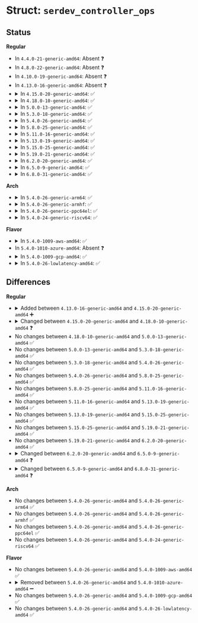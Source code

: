 # Struct: <code>serdev_controller_ops</code>

## Status
<b>Regular</b>
<ul>
<li>
In <code>4.4.0-21-generic-amd64</code>: Absent ❓
</li>
<li>
In <code>4.8.0-22-generic-amd64</code>: Absent ❓
</li>
<li>
In <code>4.10.0-19-generic-amd64</code>: Absent ❓
</li>
<li>
In <code>4.13.0-16-generic-amd64</code>: Absent ❓
</li>
<li>
<details>
<summary>In <code>4.15.0-20-generic-amd64</code>: ✅</summary>

```c
struct serdev_controller_ops {
    int (*)(struct serdev_controller *, const unsigned char *, size_t) write_buf;
    void (*)(struct serdev_controller *) write_flush;
    int (*)(struct serdev_controller *) write_room;
    int (*)(struct serdev_controller *) open;
    void (*)(struct serdev_controller *) close;
    void (*)(struct serdev_controller *, bool) set_flow_control;
    unsigned int (*)(struct serdev_controller *, unsigned int) set_baudrate;
    void (*)(struct serdev_controller *, long int) wait_until_sent;
    int (*)(struct serdev_controller *) get_tiocm;
    int (*)(struct serdev_controller *, unsigned int, unsigned int) set_tiocm;
}
```
</details>
</li>
<li>
<details>
<summary>In <code>4.18.0-10-generic-amd64</code>: ✅</summary>

```c
struct serdev_controller_ops {
    int (*)(struct serdev_controller *, const unsigned char *, size_t) write_buf;
    void (*)(struct serdev_controller *) write_flush;
    int (*)(struct serdev_controller *) write_room;
    int (*)(struct serdev_controller *) open;
    void (*)(struct serdev_controller *) close;
    void (*)(struct serdev_controller *, bool) set_flow_control;
    int (*)(struct serdev_controller *, enum serdev_parity) set_parity;
    unsigned int (*)(struct serdev_controller *, unsigned int) set_baudrate;
    void (*)(struct serdev_controller *, long int) wait_until_sent;
    int (*)(struct serdev_controller *) get_tiocm;
    int (*)(struct serdev_controller *, unsigned int, unsigned int) set_tiocm;
}
```
</details>
</li>
<li>
<details>
<summary>In <code>5.0.0-13-generic-amd64</code>: ✅</summary>

```c
struct serdev_controller_ops {
    int (*)(struct serdev_controller *, const unsigned char *, size_t) write_buf;
    void (*)(struct serdev_controller *) write_flush;
    int (*)(struct serdev_controller *) write_room;
    int (*)(struct serdev_controller *) open;
    void (*)(struct serdev_controller *) close;
    void (*)(struct serdev_controller *, bool) set_flow_control;
    int (*)(struct serdev_controller *, enum serdev_parity) set_parity;
    unsigned int (*)(struct serdev_controller *, unsigned int) set_baudrate;
    void (*)(struct serdev_controller *, long int) wait_until_sent;
    int (*)(struct serdev_controller *) get_tiocm;
    int (*)(struct serdev_controller *, unsigned int, unsigned int) set_tiocm;
}
```
</details>
</li>
<li>
<details>
<summary>In <code>5.3.0-18-generic-amd64</code>: ✅</summary>

```c
struct serdev_controller_ops {
    int (*)(struct serdev_controller *, const unsigned char *, size_t) write_buf;
    void (*)(struct serdev_controller *) write_flush;
    int (*)(struct serdev_controller *) write_room;
    int (*)(struct serdev_controller *) open;
    void (*)(struct serdev_controller *) close;
    void (*)(struct serdev_controller *, bool) set_flow_control;
    int (*)(struct serdev_controller *, enum serdev_parity) set_parity;
    unsigned int (*)(struct serdev_controller *, unsigned int) set_baudrate;
    void (*)(struct serdev_controller *, long int) wait_until_sent;
    int (*)(struct serdev_controller *) get_tiocm;
    int (*)(struct serdev_controller *, unsigned int, unsigned int) set_tiocm;
}
```
</details>
</li>
<li>
<details>
<summary>In <code>5.4.0-26-generic-amd64</code>: ✅</summary>

```c
struct serdev_controller_ops {
    int (*)(struct serdev_controller *, const unsigned char *, size_t) write_buf;
    void (*)(struct serdev_controller *) write_flush;
    int (*)(struct serdev_controller *) write_room;
    int (*)(struct serdev_controller *) open;
    void (*)(struct serdev_controller *) close;
    void (*)(struct serdev_controller *, bool) set_flow_control;
    int (*)(struct serdev_controller *, enum serdev_parity) set_parity;
    unsigned int (*)(struct serdev_controller *, unsigned int) set_baudrate;
    void (*)(struct serdev_controller *, long int) wait_until_sent;
    int (*)(struct serdev_controller *) get_tiocm;
    int (*)(struct serdev_controller *, unsigned int, unsigned int) set_tiocm;
}
```
</details>
</li>
<li>
<details>
<summary>In <code>5.8.0-25-generic-amd64</code>: ✅</summary>

```c
struct serdev_controller_ops {
    int (*)(struct serdev_controller *, const unsigned char *, size_t) write_buf;
    void (*)(struct serdev_controller *) write_flush;
    int (*)(struct serdev_controller *) write_room;
    int (*)(struct serdev_controller *) open;
    void (*)(struct serdev_controller *) close;
    void (*)(struct serdev_controller *, bool) set_flow_control;
    int (*)(struct serdev_controller *, enum serdev_parity) set_parity;
    unsigned int (*)(struct serdev_controller *, unsigned int) set_baudrate;
    void (*)(struct serdev_controller *, long int) wait_until_sent;
    int (*)(struct serdev_controller *) get_tiocm;
    int (*)(struct serdev_controller *, unsigned int, unsigned int) set_tiocm;
}
```
</details>
</li>
<li>
<details>
<summary>In <code>5.11.0-16-generic-amd64</code>: ✅</summary>

```c
struct serdev_controller_ops {
    int (*)(struct serdev_controller *, const unsigned char *, size_t) write_buf;
    void (*)(struct serdev_controller *) write_flush;
    int (*)(struct serdev_controller *) write_room;
    int (*)(struct serdev_controller *) open;
    void (*)(struct serdev_controller *) close;
    void (*)(struct serdev_controller *, bool) set_flow_control;
    int (*)(struct serdev_controller *, enum serdev_parity) set_parity;
    unsigned int (*)(struct serdev_controller *, unsigned int) set_baudrate;
    void (*)(struct serdev_controller *, long int) wait_until_sent;
    int (*)(struct serdev_controller *) get_tiocm;
    int (*)(struct serdev_controller *, unsigned int, unsigned int) set_tiocm;
}
```
</details>
</li>
<li>
<details>
<summary>In <code>5.13.0-19-generic-amd64</code>: ✅</summary>

```c
struct serdev_controller_ops {
    int (*)(struct serdev_controller *, const unsigned char *, size_t) write_buf;
    void (*)(struct serdev_controller *) write_flush;
    int (*)(struct serdev_controller *) write_room;
    int (*)(struct serdev_controller *) open;
    void (*)(struct serdev_controller *) close;
    void (*)(struct serdev_controller *, bool) set_flow_control;
    int (*)(struct serdev_controller *, enum serdev_parity) set_parity;
    unsigned int (*)(struct serdev_controller *, unsigned int) set_baudrate;
    void (*)(struct serdev_controller *, long int) wait_until_sent;
    int (*)(struct serdev_controller *) get_tiocm;
    int (*)(struct serdev_controller *, unsigned int, unsigned int) set_tiocm;
}
```
</details>
</li>
<li>
<details>
<summary>In <code>5.15.0-25-generic-amd64</code>: ✅</summary>

```c
struct serdev_controller_ops {
    int (*)(struct serdev_controller *, const unsigned char *, size_t) write_buf;
    void (*)(struct serdev_controller *) write_flush;
    int (*)(struct serdev_controller *) write_room;
    int (*)(struct serdev_controller *) open;
    void (*)(struct serdev_controller *) close;
    void (*)(struct serdev_controller *, bool) set_flow_control;
    int (*)(struct serdev_controller *, enum serdev_parity) set_parity;
    unsigned int (*)(struct serdev_controller *, unsigned int) set_baudrate;
    void (*)(struct serdev_controller *, long int) wait_until_sent;
    int (*)(struct serdev_controller *) get_tiocm;
    int (*)(struct serdev_controller *, unsigned int, unsigned int) set_tiocm;
}
```
</details>
</li>
<li>
<details>
<summary>In <code>5.19.0-21-generic-amd64</code>: ✅</summary>

```c
struct serdev_controller_ops {
    int (*)(struct serdev_controller *, const unsigned char *, size_t) write_buf;
    void (*)(struct serdev_controller *) write_flush;
    int (*)(struct serdev_controller *) write_room;
    int (*)(struct serdev_controller *) open;
    void (*)(struct serdev_controller *) close;
    void (*)(struct serdev_controller *, bool) set_flow_control;
    int (*)(struct serdev_controller *, enum serdev_parity) set_parity;
    unsigned int (*)(struct serdev_controller *, unsigned int) set_baudrate;
    void (*)(struct serdev_controller *, long int) wait_until_sent;
    int (*)(struct serdev_controller *) get_tiocm;
    int (*)(struct serdev_controller *, unsigned int, unsigned int) set_tiocm;
}
```
</details>
</li>
<li>
<details>
<summary>In <code>6.2.0-20-generic-amd64</code>: ✅</summary>

```c
struct serdev_controller_ops {
    int (*)(struct serdev_controller *, const unsigned char *, size_t) write_buf;
    void (*)(struct serdev_controller *) write_flush;
    int (*)(struct serdev_controller *) write_room;
    int (*)(struct serdev_controller *) open;
    void (*)(struct serdev_controller *) close;
    void (*)(struct serdev_controller *, bool) set_flow_control;
    int (*)(struct serdev_controller *, enum serdev_parity) set_parity;
    unsigned int (*)(struct serdev_controller *, unsigned int) set_baudrate;
    void (*)(struct serdev_controller *, long int) wait_until_sent;
    int (*)(struct serdev_controller *) get_tiocm;
    int (*)(struct serdev_controller *, unsigned int, unsigned int) set_tiocm;
}
```
</details>
</li>
<li>
<details>
<summary>In <code>6.5.0-9-generic-amd64</code>: ✅</summary>

```c
struct serdev_controller_ops {
    int (*)(struct serdev_controller *, const unsigned char *, size_t) write_buf;
    void (*)(struct serdev_controller *) write_flush;
    int (*)(struct serdev_controller *) write_room;
    int (*)(struct serdev_controller *) open;
    void (*)(struct serdev_controller *) close;
    void (*)(struct serdev_controller *, bool) set_flow_control;
    int (*)(struct serdev_controller *, enum serdev_parity) set_parity;
    unsigned int (*)(struct serdev_controller *, unsigned int) set_baudrate;
    void (*)(struct serdev_controller *, long int) wait_until_sent;
    int (*)(struct serdev_controller *) get_tiocm;
    int (*)(struct serdev_controller *, unsigned int, unsigned int) set_tiocm;
    int (*)(struct serdev_controller *, unsigned int) break_ctl;
}
```
</details>
</li>
<li>
<details>
<summary>In <code>6.8.0-31-generic-amd64</code>: ✅</summary>

```c
struct serdev_controller_ops {
    ssize_t (*)(struct serdev_controller *, const u8 *, size_t) write_buf;
    void (*)(struct serdev_controller *) write_flush;
    int (*)(struct serdev_controller *) write_room;
    int (*)(struct serdev_controller *) open;
    void (*)(struct serdev_controller *) close;
    void (*)(struct serdev_controller *, bool) set_flow_control;
    int (*)(struct serdev_controller *, enum serdev_parity) set_parity;
    unsigned int (*)(struct serdev_controller *, unsigned int) set_baudrate;
    void (*)(struct serdev_controller *, long int) wait_until_sent;
    int (*)(struct serdev_controller *) get_tiocm;
    int (*)(struct serdev_controller *, unsigned int, unsigned int) set_tiocm;
    int (*)(struct serdev_controller *, unsigned int) break_ctl;
}
```
</details>
</li>
</ul>
<b>Arch</b>
<ul>
<li>
<details>
<summary>In <code>5.4.0-26-generic-arm64</code>: ✅</summary>

```c
struct serdev_controller_ops {
    int (*)(struct serdev_controller *, const unsigned char *, size_t) write_buf;
    void (*)(struct serdev_controller *) write_flush;
    int (*)(struct serdev_controller *) write_room;
    int (*)(struct serdev_controller *) open;
    void (*)(struct serdev_controller *) close;
    void (*)(struct serdev_controller *, bool) set_flow_control;
    int (*)(struct serdev_controller *, enum serdev_parity) set_parity;
    unsigned int (*)(struct serdev_controller *, unsigned int) set_baudrate;
    void (*)(struct serdev_controller *, long int) wait_until_sent;
    int (*)(struct serdev_controller *) get_tiocm;
    int (*)(struct serdev_controller *, unsigned int, unsigned int) set_tiocm;
}
```
</details>
</li>
<li>
<details>
<summary>In <code>5.4.0-26-generic-armhf</code>: ✅</summary>

```c
struct serdev_controller_ops {
    int (*)(struct serdev_controller *, const unsigned char *, size_t) write_buf;
    void (*)(struct serdev_controller *) write_flush;
    int (*)(struct serdev_controller *) write_room;
    int (*)(struct serdev_controller *) open;
    void (*)(struct serdev_controller *) close;
    void (*)(struct serdev_controller *, bool) set_flow_control;
    int (*)(struct serdev_controller *, enum serdev_parity) set_parity;
    unsigned int (*)(struct serdev_controller *, unsigned int) set_baudrate;
    void (*)(struct serdev_controller *, long int) wait_until_sent;
    int (*)(struct serdev_controller *) get_tiocm;
    int (*)(struct serdev_controller *, unsigned int, unsigned int) set_tiocm;
}
```
</details>
</li>
<li>
<details>
<summary>In <code>5.4.0-26-generic-ppc64el</code>: ✅</summary>

```c
struct serdev_controller_ops {
    int (*)(struct serdev_controller *, const unsigned char *, size_t) write_buf;
    void (*)(struct serdev_controller *) write_flush;
    int (*)(struct serdev_controller *) write_room;
    int (*)(struct serdev_controller *) open;
    void (*)(struct serdev_controller *) close;
    void (*)(struct serdev_controller *, bool) set_flow_control;
    int (*)(struct serdev_controller *, enum serdev_parity) set_parity;
    unsigned int (*)(struct serdev_controller *, unsigned int) set_baudrate;
    void (*)(struct serdev_controller *, long int) wait_until_sent;
    int (*)(struct serdev_controller *) get_tiocm;
    int (*)(struct serdev_controller *, unsigned int, unsigned int) set_tiocm;
}
```
</details>
</li>
<li>
<details>
<summary>In <code>5.4.0-24-generic-riscv64</code>: ✅</summary>

```c
struct serdev_controller_ops {
    int (*)(struct serdev_controller *, const unsigned char *, size_t) write_buf;
    void (*)(struct serdev_controller *) write_flush;
    int (*)(struct serdev_controller *) write_room;
    int (*)(struct serdev_controller *) open;
    void (*)(struct serdev_controller *) close;
    void (*)(struct serdev_controller *, bool) set_flow_control;
    int (*)(struct serdev_controller *, enum serdev_parity) set_parity;
    unsigned int (*)(struct serdev_controller *, unsigned int) set_baudrate;
    void (*)(struct serdev_controller *, long int) wait_until_sent;
    int (*)(struct serdev_controller *) get_tiocm;
    int (*)(struct serdev_controller *, unsigned int, unsigned int) set_tiocm;
}
```
</details>
</li>
</ul>
<b>Flavor</b>
<ul>
<li>
<details>
<summary>In <code>5.4.0-1009-aws-amd64</code>: ✅</summary>

```c
struct serdev_controller_ops {
    int (*)(struct serdev_controller *, const unsigned char *, size_t) write_buf;
    void (*)(struct serdev_controller *) write_flush;
    int (*)(struct serdev_controller *) write_room;
    int (*)(struct serdev_controller *) open;
    void (*)(struct serdev_controller *) close;
    void (*)(struct serdev_controller *, bool) set_flow_control;
    int (*)(struct serdev_controller *, enum serdev_parity) set_parity;
    unsigned int (*)(struct serdev_controller *, unsigned int) set_baudrate;
    void (*)(struct serdev_controller *, long int) wait_until_sent;
    int (*)(struct serdev_controller *) get_tiocm;
    int (*)(struct serdev_controller *, unsigned int, unsigned int) set_tiocm;
}
```
</details>
</li>
<li>
In <code>5.4.0-1010-azure-amd64</code>: Absent ❓
</li>
<li>
<details>
<summary>In <code>5.4.0-1009-gcp-amd64</code>: ✅</summary>

```c
struct serdev_controller_ops {
    int (*)(struct serdev_controller *, const unsigned char *, size_t) write_buf;
    void (*)(struct serdev_controller *) write_flush;
    int (*)(struct serdev_controller *) write_room;
    int (*)(struct serdev_controller *) open;
    void (*)(struct serdev_controller *) close;
    void (*)(struct serdev_controller *, bool) set_flow_control;
    int (*)(struct serdev_controller *, enum serdev_parity) set_parity;
    unsigned int (*)(struct serdev_controller *, unsigned int) set_baudrate;
    void (*)(struct serdev_controller *, long int) wait_until_sent;
    int (*)(struct serdev_controller *) get_tiocm;
    int (*)(struct serdev_controller *, unsigned int, unsigned int) set_tiocm;
}
```
</details>
</li>
<li>
<details>
<summary>In <code>5.4.0-26-lowlatency-amd64</code>: ✅</summary>

```c
struct serdev_controller_ops {
    int (*)(struct serdev_controller *, const unsigned char *, size_t) write_buf;
    void (*)(struct serdev_controller *) write_flush;
    int (*)(struct serdev_controller *) write_room;
    int (*)(struct serdev_controller *) open;
    void (*)(struct serdev_controller *) close;
    void (*)(struct serdev_controller *, bool) set_flow_control;
    int (*)(struct serdev_controller *, enum serdev_parity) set_parity;
    unsigned int (*)(struct serdev_controller *, unsigned int) set_baudrate;
    void (*)(struct serdev_controller *, long int) wait_until_sent;
    int (*)(struct serdev_controller *) get_tiocm;
    int (*)(struct serdev_controller *, unsigned int, unsigned int) set_tiocm;
}
```
</details>
</li>
</ul>

## Differences
<b>Regular</b>
<ul>
<li>
<details>
<summary>Added between <code>4.13.0-16-generic-amd64</code> and <code>4.15.0-20-generic-amd64</code> ➕</summary>

```c
struct serdev_controller_ops {
    int (*)(struct serdev_controller *, const unsigned char *, size_t) write_buf;
    void (*)(struct serdev_controller *) write_flush;
    int (*)(struct serdev_controller *) write_room;
    int (*)(struct serdev_controller *) open;
    void (*)(struct serdev_controller *) close;
    void (*)(struct serdev_controller *, bool) set_flow_control;
    unsigned int (*)(struct serdev_controller *, unsigned int) set_baudrate;
    void (*)(struct serdev_controller *, long int) wait_until_sent;
    int (*)(struct serdev_controller *) get_tiocm;
    int (*)(struct serdev_controller *, unsigned int, unsigned int) set_tiocm;
}
```
</details>
</li>
<li>
<details>
<summary>Changed between <code>4.15.0-20-generic-amd64</code> and <code>4.18.0-10-generic-amd64</code> ❓</summary>
<ul>
<li>
<b>Field added. </b>
<code>int (*)(struct serdev_controller *, enum serdev_parity) set_parity</code>
</li>
</ul>
</details>
</li>
<li>
No changes between <code>4.18.0-10-generic-amd64</code> and <code>5.0.0-13-generic-amd64</code> ✅
</li>
<li>
No changes between <code>5.0.0-13-generic-amd64</code> and <code>5.3.0-18-generic-amd64</code> ✅
</li>
<li>
No changes between <code>5.3.0-18-generic-amd64</code> and <code>5.4.0-26-generic-amd64</code> ✅
</li>
<li>
No changes between <code>5.4.0-26-generic-amd64</code> and <code>5.8.0-25-generic-amd64</code> ✅
</li>
<li>
No changes between <code>5.8.0-25-generic-amd64</code> and <code>5.11.0-16-generic-amd64</code> ✅
</li>
<li>
No changes between <code>5.11.0-16-generic-amd64</code> and <code>5.13.0-19-generic-amd64</code> ✅
</li>
<li>
No changes between <code>5.13.0-19-generic-amd64</code> and <code>5.15.0-25-generic-amd64</code> ✅
</li>
<li>
No changes between <code>5.15.0-25-generic-amd64</code> and <code>5.19.0-21-generic-amd64</code> ✅
</li>
<li>
No changes between <code>5.19.0-21-generic-amd64</code> and <code>6.2.0-20-generic-amd64</code> ✅
</li>
<li>
<details>
<summary>Changed between <code>6.2.0-20-generic-amd64</code> and <code>6.5.0-9-generic-amd64</code> ❓</summary>
<ul>
<li>
<b>Field added. </b>
<code>int (*)(struct serdev_controller *, unsigned int) break_ctl</code>
</li>
</ul>
</details>
</li>
<li>
<details>
<summary>Changed between <code>6.5.0-9-generic-amd64</code> and <code>6.8.0-31-generic-amd64</code> ❓</summary>
<ul>
<li>
<b>Field type changed. </b>
<code>int (*)(struct serdev_controller *, const unsigned char *, size_t) write_buf</code> ➡️ <code>ssize_t (*)(struct serdev_controller *, const u8 *, size_t) write_buf</code>
</li>
</ul>
</details>
</li>
</ul>
<b>Arch</b>
<ul>
<li>
No changes between <code>5.4.0-26-generic-amd64</code> and <code>5.4.0-26-generic-arm64</code> ✅
</li>
<li>
No changes between <code>5.4.0-26-generic-amd64</code> and <code>5.4.0-26-generic-armhf</code> ✅
</li>
<li>
No changes between <code>5.4.0-26-generic-amd64</code> and <code>5.4.0-26-generic-ppc64el</code> ✅
</li>
<li>
No changes between <code>5.4.0-26-generic-amd64</code> and <code>5.4.0-24-generic-riscv64</code> ✅
</li>
</ul>
<b>Flavor</b>
<ul>
<li>
No changes between <code>5.4.0-26-generic-amd64</code> and <code>5.4.0-1009-aws-amd64</code> ✅
</li>
<li>
<details>
<summary>Removed between <code>5.4.0-26-generic-amd64</code> and <code>5.4.0-1010-azure-amd64</code> ➖</summary>

```c
struct serdev_controller_ops {
    int (*)(struct serdev_controller *, const unsigned char *, size_t) write_buf;
    void (*)(struct serdev_controller *) write_flush;
    int (*)(struct serdev_controller *) write_room;
    int (*)(struct serdev_controller *) open;
    void (*)(struct serdev_controller *) close;
    void (*)(struct serdev_controller *, bool) set_flow_control;
    int (*)(struct serdev_controller *, enum serdev_parity) set_parity;
    unsigned int (*)(struct serdev_controller *, unsigned int) set_baudrate;
    void (*)(struct serdev_controller *, long int) wait_until_sent;
    int (*)(struct serdev_controller *) get_tiocm;
    int (*)(struct serdev_controller *, unsigned int, unsigned int) set_tiocm;
}
```
</details>
</li>
<li>
No changes between <code>5.4.0-26-generic-amd64</code> and <code>5.4.0-1009-gcp-amd64</code> ✅
</li>
<li>
No changes between <code>5.4.0-26-generic-amd64</code> and <code>5.4.0-26-lowlatency-amd64</code> ✅
</li>
</ul>
